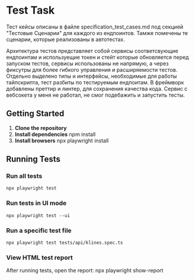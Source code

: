 # Test Task
Тест кейсы описаны в файле specification_test_cases.md под секцией "Тестовые Сценарии" для каждого из ендпоинтов. Тамже помечены те сценарии, которые реализованы в автотестах.

Архитектура тестов представляет собой сервисы соответсвующие ендпоинтам и используещие токен и стейт которые обновляется перед запуском тестов, сервисы использованы не напрямую, а через фиксутры для более гибкого управления и расширяемости тестов. Отдельно выделено типы и интерфейсы, необходимые для работы тайпскрипта, тест разбиты по тестируемым ендпоитам. В фреймворк добавлены преттир и линтер, для сохранения качества кода.
Сервис с вебсокета у меня не работал, не смог подебажить и запустить тесты.
## Getting Started

1. **Clone the repository**
2. **Install dependencies**
    npm install
3. **Install browsers**
    npx playwright install
## Running Tests

### Run all tests
    npx playwright test

### Run tests in UI mode
    npx playwright test --ui

### Run a specific test file
    npx playwright test tests/api/klines.spec.ts


### View HTML test report
After running tests, open the report:
    npx playwright show-report